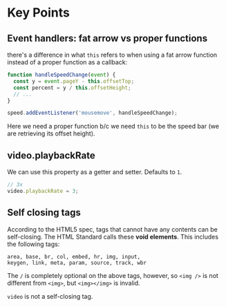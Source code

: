 # Key Points

## Event handlers: fat arrow vs proper functions

there's a difference in what `this` refers to when using a fat arrow function instead of a proper function as a callback:

```js
function handleSpeedChange(event) {
  const y = event.pageY - this.offsetTop;
  const percent = y / this.offsetHeight;
  // ...
}

speed.addEventListener('mousemove', handleSpeedChange);
```

Here we need a proper function b/c we need `this` to be the speed bar (we are retrieving its offset height).

## video.playbackRate

We can use this property as a getter and setter. Defaults to `1`.

```js
// 3x
video.playbackRate = 3;
```

## Self closing tags

According to the HTML5 spec, tags that cannot have any contents can be self-closing. The HTML Standard calls these **void elements**. This includes the following tags:

```
area, base, br, col, embed, hr, img, input,
keygen, link, meta, param, source, track, wbr
```

The `/` is completely optional on the above tags, however, so `<img />` is not different from `<img>`, but `<img></img>` is invalid.

`video` is not a self-closing tag.

